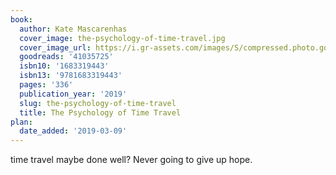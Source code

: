```yaml
---
book:
  author: Kate Mascarenhas
  cover_image: the-psychology-of-time-travel.jpg
  cover_image_url: https://i.gr-assets.com/images/S/compressed.photo.goodreads.com/books/1533307735l/41035725._SX98_.jpg
  goodreads: '41035725'
  isbn10: '1683319443'
  isbn13: '9781683319443'
  pages: '336'
  publication_year: '2019'
  slug: the-psychology-of-time-travel
  title: The Psychology of Time Travel
plan:
  date_added: '2019-03-09'
---
```


time travel maybe done well? Never going to give up hope.
